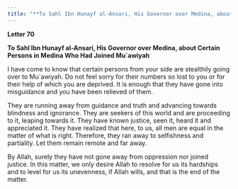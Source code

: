 ```yaml
---
title: "**To Sahl Ibn Hunayf al-Ansari, His Governor over Medina, about Certain Persons in Medina Who Had Joined Mu`awiyah**" 
---
```

**Letter 70**

**To Sahl Ibn Hunayf al\-Ansari, His Governor over Medina, about Certain Persons in Medina Who Had Joined Mu\`awiyah**

I have come to know that certain persons from your side are stealthily going over to Mu\`awiyah\. Do not feel sorry for their numbers so lost to you or for their help of which you are deprived\. It is enough that they have gone into misguidance and you have been relieved of them\.

<a id="page849"></a>They are running away from guidance and truth and advancing towards blindness and ignorance\. They are seekers of this world and are proceeding to it, leaping towards it\. They have known justice, seen it, heard it and appreciated it\. They have realized that here, to us, all men are equal in the matter of what is right\. Therefore, they ran away to selfishness and partiality\. Let them remain remote and far away\.

By Allah, surely they have not gone away from oppression nor joined justice\. In this matter, we only desire Allah to resolve for us its hardships and to level for us its unevenness, if Allah wills, and that is the end of the matter\.

